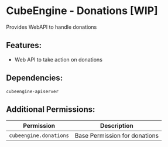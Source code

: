 # CubeEngine - Donations [WIP]
Provides WebAPI to handle donations

## Features:
 - Web API to take action on donations

## Dependencies:
 `cubeengine-apiserver`

## Additional Permissions:

| Permission | Description |
| --- | --- |
| `cubeengine.donations` | Base Permission for donations |